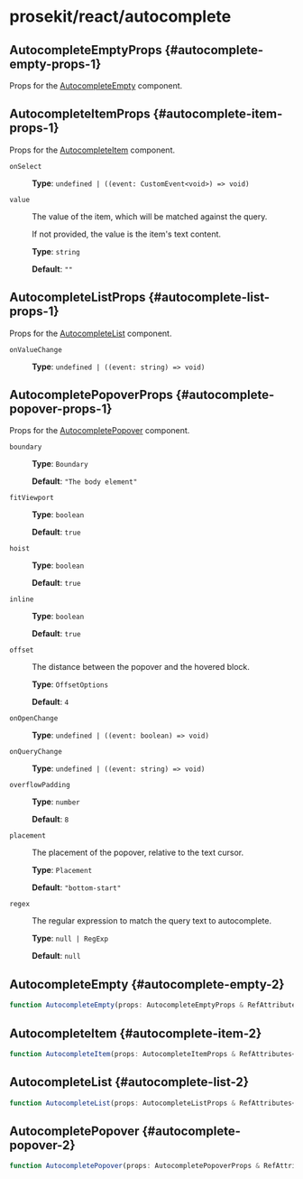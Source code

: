 # prosekit/react/autocomplete

## AutocompleteEmptyProps {#autocomplete-empty-props-1}

Props for the [AutocompleteEmpty](autocomplete.md#autocomplete-empty-2) component.

## AutocompleteItemProps {#autocomplete-item-props-1}

Props for the [AutocompleteItem](autocomplete.md#autocomplete-item-2) component.

<dl>

<dt>

`onSelect`

</dt>

<dd>

**Type**: `undefined | ((event: CustomEvent<void>) => void)`

</dd>

<dt>

`value`

</dt>

<dd>

The value of the item, which will be matched against the query.

If not provided, the value is the item's text content.

**Type**: `string`

**Default**: `""`

</dd>

</dl>

## AutocompleteListProps {#autocomplete-list-props-1}

Props for the [AutocompleteList](autocomplete.md#autocomplete-list-2) component.

<dl>

<dt>

`onValueChange`

</dt>

<dd>

**Type**: `undefined | ((event: string) => void)`

</dd>

</dl>

## AutocompletePopoverProps {#autocomplete-popover-props-1}

Props for the [AutocompletePopover](autocomplete.md#autocomplete-popover-2) component.

<dl>

<dt>

`boundary`

</dt>

<dd>

**Type**: `Boundary`

**Default**: `"The body element"`

</dd>

<dt>

`fitViewport`

</dt>

<dd>

**Type**: `boolean`

**Default**: `true`

</dd>

<dt>

`hoist`

</dt>

<dd>

**Type**: `boolean`

**Default**: `true`

</dd>

<dt>

`inline`

</dt>

<dd>

**Type**: `boolean`

**Default**: `true`

</dd>

<dt>

`offset`

</dt>

<dd>

The distance between the popover and the hovered block.

**Type**: `OffsetOptions`

**Default**: `4`

</dd>

<dt>

`onOpenChange`

</dt>

<dd>

**Type**: `undefined | ((event: boolean) => void)`

</dd>

<dt>

`onQueryChange`

</dt>

<dd>

**Type**: `undefined | ((event: string) => void)`

</dd>

<dt>

`overflowPadding`

</dt>

<dd>

**Type**: `number`

**Default**: `8`

</dd>

<dt>

`placement`

</dt>

<dd>

The placement of the popover, relative to the text cursor.

**Type**: `Placement`

**Default**: `"bottom-start"`

</dd>

<dt>

`regex`

</dt>

<dd>

The regular expression to match the query text to autocomplete.

**Type**: `null | RegExp`

**Default**: `null`

</dd>

</dl>

## AutocompleteEmpty {#autocomplete-empty-2}

```ts
function AutocompleteEmpty(props: AutocompleteEmptyProps & RefAttributes<AutocompleteEmpty> & HTMLAttributes<AutocompleteEmpty>): ReactNode
```

## AutocompleteItem {#autocomplete-item-2}

```ts
function AutocompleteItem(props: AutocompleteItemProps & RefAttributes<AutocompleteItem> & HTMLAttributes<AutocompleteItem>): ReactNode
```

## AutocompleteList {#autocomplete-list-2}

```ts
function AutocompleteList(props: AutocompleteListProps & RefAttributes<AutocompleteList> & HTMLAttributes<AutocompleteList>): ReactNode
```

## AutocompletePopover {#autocomplete-popover-2}

```ts
function AutocompletePopover(props: AutocompletePopoverProps & RefAttributes<AutocompletePopover> & HTMLAttributes<AutocompletePopover>): ReactNode
```
